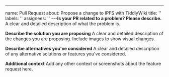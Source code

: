 ---
name: Pull Request
about: Propose a change to IPFS with TiddlyWiki
title: ''
labels: ''
assignees: ''
---**Is your PR related to a problem? Please describe.**
A clear and detailed description of what the problem is.

**Describe the solution you are proposing**
A clear and detailed description of the changes you are proposing. Include images to show visual changes.

**Describe alternatives you've considered**
A clear and detailed description of any alternative solutions or features you've considered.

**Additional context**
Add any other context or screenshots about the feature request here.
